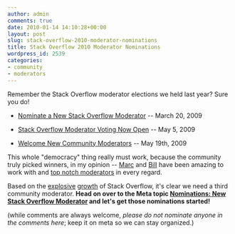 ```yaml
---
author: admin
comments: true
date: 2010-01-14 14:10:28+00:00
layout: post
slug: stack-overflow-2010-moderator-nominations
title: Stack Overflow 2010 Moderator Nominations
wordpress_id: 2539
categories:
- community
- moderators
---
```



Remember the Stack Overflow moderator elections we held last year? Sure you do!







  * [Nominate a New Stack Overflow Moderator](http://blog.stackoverflow.com/2009/03/nominate-a-new-stack-overflow-moderator/) -- March 20, 2009

  * [Stack Overflow Moderator Voting Now Open](http://blog.stackoverflow.com/2009/05/stack-overflow-moderator-voting-now-open/) -- May 5, 2009

  * [Welcome New Community Moderators](http://blog.stackoverflow.com/2009/05/welcome-new-community-moderators/) -- May 19th, 2009




This whole "democracy" thing really must work, because the community truly picked winners, in my opinion -- [Marc](http://stackoverflow.com/users/23354/marc-gravell) and [Bill](http://stackoverflow.com/users/1288/bill-the-lizard) have been amazing to work with and [top notch moderators](http://blog.stackoverflow.com/2009/05/a-theory-of-moderation/) in every regard. 



Based on the [explosive](http://blog.stackoverflow.com/2009/08/one-year-of-stack-overflow/) [growth](http://blog.stackoverflow.com/2009/09/one-million-pageviews/) of Stack Overflow, it's clear we need a third community moderator. **Head on over to the Meta topic [Nominations: New Stack Overflow Moderator](http://meta.stackoverflow.com/questions/35583/nominations-new-stack-overflow-moderator) and let's get those nominations started!**



(while comments are always welcome, _please do not nominate anyone in the comments here_; keep it on meta so we can stay organized.)

